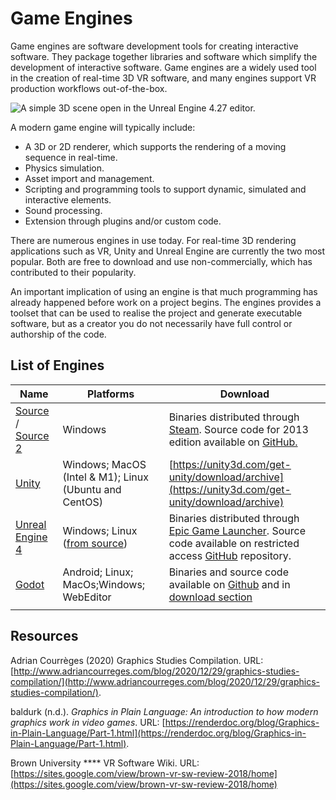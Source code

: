 # Game Engines

Game engines are software development tools for creating interactive software. They package together libraries and software which simplify the development of interactive software. Game engines are a widely used tool in the creation of real-time 3D VR software, and many engines support VR production workflows out-of-the-box.

![A simple 3D scene open in the Unreal Engine 4.27 editor.](../../.gitbook/assets/UE4\_27\_Interface.png)

A modern game engine will typically include:

* A 3D or 2D renderer, which supports the rendering of a moving sequence in real-time.&#x20;
* Physics simulation.
* Asset import and management.
* Scripting and programming tools to support dynamic, simulated and interactive elements.
* Sound processing.
* Extension through plugins and/or custom code.

There are numerous engines in use today. For real-time 3D rendering applications such as VR, Unity and Unreal Engine are currently the two most popular. Both are free to download and use non-commercially, which has contributed to their popularity.&#x20;

An important implication of using an engine is that much programming has already happened before work on a project begins. The engines provides a toolset that can be used to realise the project and generate executable software, but as a creator you do not necessarily have full control or authorship of the code.&#x20;

## List of Engines

| Name                                                                                                                       | Platforms                                                                                                                                            | Download                                                                                                                                                                                                                                                                    |
| -------------------------------------------------------------------------------------------------------------------------- | ---------------------------------------------------------------------------------------------------------------------------------------------------- | --------------------------------------------------------------------------------------------------------------------------------------------------------------------------------------------------------------------------------------------------------------------------- |
| [Source](https://developer.valvesoftware.com/wiki/Source) / [Source 2](https://developer.valvesoftware.com/wiki/Source\_2) | Windows                                                                                                                                              | Binaries distributed through [Steam](https://store.steampowered.com/about/). Source code for 2013 edition available on [GitHub.](https://github.com/ValveSoftware/source-sdk-2013)                                                                                          |
| [Unity](unity.md)                                                                                                          | Windows; MacOS (Intel & M1); Linux (Ubuntu and CentOS)                                                                                               | [https://unity3d.com/get-unity/download/archive](https://unity3d.com/get-unity/download/archive)                                                                                                                                                                            |
| [Unreal Engine 4](unreal-engine-4.md)                                                                                      | Windows; Linux ([from source](https://docs.unrealengine.com/4.27/en-US/SharingAndReleasing/Linux/BeginnerLinuxDeveloper/SettingUpAnUnrealWorkflow/)) | Binaries distributed through [Epic Game Launcher](https://www.unrealengine.com/en-US/download). Source code available on restricted access [GitHub](https://docs.unrealengine.com/4.27/en-US/ProgrammingAndScripting/ProgrammingWithCPP/DownloadingSourceCode/) repository. |
| [Godot](https://godotengine.org/)                                                                                          | Android; Linux;  MacOs;Windows; WebEditor                                                                                                            | Binaries and source code available on [Github](https://github.com/godotengine/godot/releases) and in [download section](https://godotengine.org/download)                                                                                                                   |
|                                                                                                                            |                                                                                                                                                      |                                                                                                                                                                                                                                                                             |

## Resources

Adrian Courrèges (2020) Graphics Studies Compilation. URL: [http://www.adriancourreges.com/blog/2020/12/29/graphics-studies-compilation/](http://www.adriancourreges.com/blog/2020/12/29/graphics-studies-compilation/).

baldurk (n.d.). _Graphics in Plain Language: An introduction to how modern graphics work in video games_. URL: [https://renderdoc.org/blog/Graphics-in-Plain-Language/Part-1.html](https://renderdoc.org/blog/Graphics-in-Plain-Language/Part-1.html).

Brown University **** VR Software Wiki. URL: [https://sites.google.com/view/brown-vr-sw-review-2018/home](https://sites.google.com/view/brown-vr-sw-review-2018/home)

